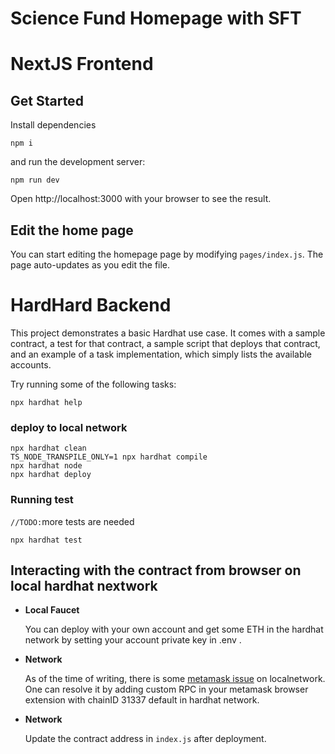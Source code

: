 # Science Fund Homepage with SFT

# NextJS Frontend

## Get Started

Install dependencies

```shell
npm i
```

and run the development server:

```shell
npm run dev
```

Open http://localhost:3000 with your browser to see the result.

## Edit the home page

You can start editing the homepage page by modifying <code>pages/index.js</code>. The page auto-updates as you edit the file.

# HardHard Backend

This project demonstrates a basic Hardhat use case. It comes with a sample contract, a test for that contract, a sample script that deploys that contract, and an example of a task implementation, which simply lists the available accounts.

Try running some of the following tasks:
```
npx hardhat help

```
### deploy to local network
```shell
npx hardhat clean
TS_NODE_TRANSPILE_ONLY=1 npx hardhat compile
npx hardhat node
npx hardhat deploy
```

### Running test
`//TODO:`more tests are needed

```shell
npx hardhat test
```


## **Interacting with the contract from browser on local hardhat nextwork** 


- **Local Faucet**


    You can deploy with your own account and get some ETH in the hardhat network by setting your account private key in .env .


- **Network** 

    As of the time of writing, there is some [metamask issue](https://github.com/MetaMask/metamask-extension/issues/10290) on localnetwork. One can resolve it by adding custom RPC in your metamask browser extension with chainID 31337 default in hardhat network.

- **Network** 

    Update the contract address in `index.js` after deployment.
